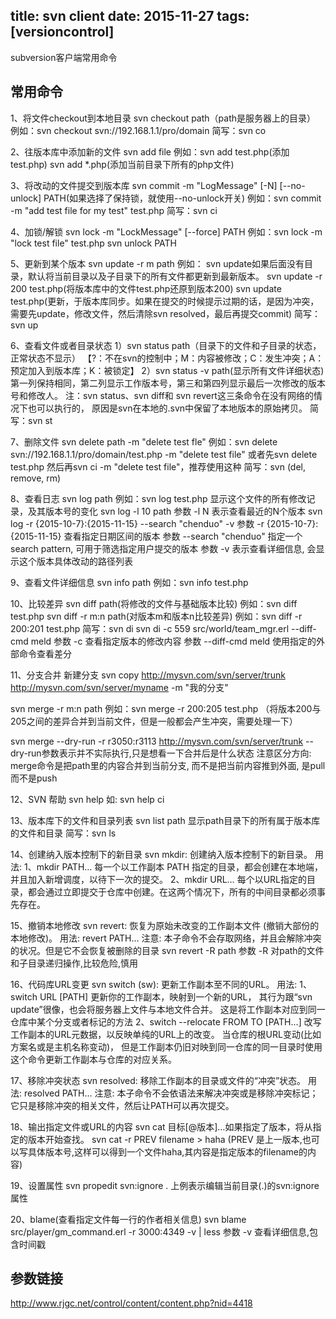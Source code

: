 ﻿title: svn client
date: 2015-11-27
tags: [versioncontrol]
---
subversion客户端常用命令
<!--more-->
## 常用命令
1、将文件checkout到本地目录
svn checkout path（path是服务器上的目录）
例如：svn checkout svn://192.168.1.1/pro/domain
简写：svn co

2、往版本库中添加新的文件
svn add file
例如：svn add test.php(添加test.php)
svn add \*.php(添加当前目录下所有的php文件)

3、将改动的文件提交到版本库
svn commit -m "LogMessage" [-N] [--no-unlock] PATH(如果选择了保持锁，就使用--no-unlock开关)
例如：svn commit -m "add test file for my test" test.php
简写：svn ci

4、加锁/解锁
svn lock -m "LockMessage" [--force] PATH
例如：svn lock -m "lock test file" test.php
svn unlock PATH

5、更新到某个版本
svn update -r m path
例如：
svn update如果后面没有目录，默认将当前目录以及子目录下的所有文件都更新到最新版本。
svn update -r 200 test.php(将版本库中的文件test.php还原到版本200)
svn update test.php(更新，于版本库同步。如果在提交的时候提示过期的话，是因为冲突，需要先update，修改文件，然后清除svn resolved，最后再提交commit)
简写：svn up

6、查看文件或者目录状态
1）svn status path（目录下的文件和子目录的状态，正常状态不显示）
【?：不在svn的控制中；M：内容被修改；C：发生冲突；A：预定加入到版本库；K：被锁定】
2）svn status -v path(显示所有文件详细状态)
第一列保持相同，第二列显示工作版本号，第三和第四列显示最后一次修改的版本号和修改人。
注：svn status、svn diff和 svn revert这三条命令在没有网络的情况下也可以执行的，
原因是svn在本地的.svn中保留了本地版本的原始拷贝。
简写：svn st

7、删除文件
svn delete path -m "delete test fle"
例如：svn delete svn://192.168.1.1/pro/domain/test.php -m "delete test file"
或者先svn delete test.php 然后再svn ci -m "delete test file"，推荐使用这种
简写：svn (del, remove, rm)

8、查看日志
svn log path
例如：svn log test.php 显示这个文件的所有修改记录，及其版本号的变化
svn log -l 10 path
参数 -l N 表示查看最近的N个版本
svn log -r {2015-10-7}:{2015-11-15} --search "chenduo" -v
参数 -r {2015-10-7}:{2015-11-15} 查看指定日期区间的版本
参数 --search "chenduo" 指定一个search pattern, 可用于筛选指定用户提交的版本
参数 -v 表示查看详细信息, 会显示这个版本具体改动的路径列表

9、查看文件详细信息
svn info path
例如：svn info test.php

10、比较差异
svn diff path(将修改的文件与基础版本比较)
例如：svn diff test.php
svn diff -r m:n path(对版本m和版本n比较差异)
例如：svn diff -r 200:201 test.php
简写：svn di
svn di -c 559 src/world/team_mgr.erl --diff-cmd meld
参数 -c 查看指定版本的修改内容
参数 --diff-cmd meld 使用指定的外部命令查看差分

11、分支合并
新建分支
svn copy http://mysvn.com/svn/server/trunk http://mysvn.com/svn/server/myname -m "我的分支"

svn merge -r m:n path
例如：svn merge -r 200:205 test.php
（将版本200与205之间的差异合并到当前文件，但是一般都会产生冲突，需要处理一下）

svn merge --dry-run -r r3050:r3113 http://mysvn.com/svn/server/trunk
--dry-run参数表示并不实际执行,只是想看一下合并后是什么状态
注意区分方向: merge命令是把path里的内容合并到当前分支, 而不是把当前内容推到外面, 是pull而不是push

12、SVN 帮助
svn help
如: svn help ci

13、版本库下的文件和目录列表
svn list path
显示path目录下的所有属于版本库的文件和目录
简写：svn ls

14、创建纳入版本控制下的新目录
svn mkdir: 创建纳入版本控制下的新目录。
用法:
1、mkdir PATH…
每一个以工作副本 PATH 指定的目录，都会创建在本地端，并且加入新增调度，以待下一次的提交。
2、mkdir URL…
每个以URL指定的目录，都会通过立即提交于仓库中创建。在这两个情况下，所有的中间目录都必须事先存在。

15、撤销本地修改
svn revert: 恢复为原始未改变的工作副本文件 (撤销大部份的本地修改)。
用法: revert PATH…
注意: 本子命令不会存取网络，并且会解除冲突的状况。但是它不会恢复被删除的目录
svn revert -R path
参数 -R 对path的文件和子目录递归操作,比较危险,慎用

16、代码库URL变更
svn switch (sw): 更新工作副本至不同的URL。
用法: 
1、switch URL [PATH]
更新你的工作副本，映射到一个新的URL，
其行为跟“svn update”很像，也会将服务器上文件与本地文件合并。
这是将工作副本对应到同一仓库中某个分支或者标记的方法
2、switch --relocate FROM TO [PATH...]
改写工作副本的URL元数据，以反映单纯的URL上的改变。
当仓库的根URL变动(比如方案名或是主机名称变动)，
但是工作副本仍旧对映到同一仓库的同一目录时使用这个命令更新工作副本与仓库的对应关系。

17、移除冲突状态
svn resolved: 移除工作副本的目录或文件的“冲突”状态。
用法: resolved PATH…
注意: 本子命令不会依语法来解决冲突或是移除冲突标记；它只是移除冲突的相关文件，然后让PATH可以再次提交。

18、输出指定文件或URL的内容
svn cat 目标[@版本]…如果指定了版本，将从指定的版本开始查找。
svn cat -r PREV filename > haha 
(PREV 是上一版本,也可以写具体版本号,这样可以得到一个文件haha,其内容是指定版本的filename的内容)

19、设置属性
svn propedit svn:ignore .
上例表示编辑当前目录(.)的svn:ignore属性

20、blame(查看指定文件每一行的作者相关信息)
svn blame src/player/gm_command.erl -r 3000:4349 -v | less
参数 -v 查看详细信息,包含时间戳

## 参数链接
http://www.rjgc.net/control/content/content.php?nid=4418
